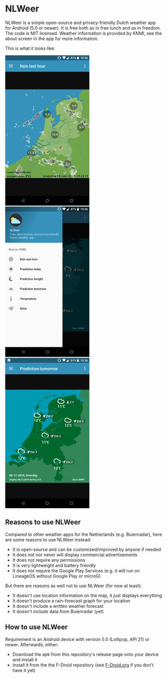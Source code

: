 NLWeer
================

NLWeer is a simple open-source and privacy-friendly Dutch weather app for Android (5.0 or newer). It is free both as in free lunch and as in freedom. The code is MIT licensed. Weather information is provided by KNMI, see the about screen in the app for more information.

This is what it looks like:

![NLWeer rain radar](docs/rain_radar.png) ![NLWeer navigation menu](docs/navigation_menu.png) ![NLWeer forecast](docs/forecast.png)


Reasons to use NLWeer
-------------

Compared to other weather apps for the Netherlands (e.g. Buienradar), here are some reasons to use NLWeer instead:

* It is open-source and can be customized/improved by anyone if needed
* It does not nor never will display commercial advertisements
* It does not require any permissions
* It is very lightweight and battery friendly
* It does not require the Google Play Services (e.g. it will run on LineageOS without Google Play or microG)

But there are reasons as well not to use NLWeer (for now at least):

* It doesn't use location information on the map, it just displays everything
* It doesn't produce a rain-forecast graph for your location
* It doesn't include a written weather forecast
* It doesn't include data from Buienradar (yet)


How to use NLWeer
-------------

Requirement is an Android device with version 5.0 (Lollipop, API 21) or newer. Afterwards, either:

* Download the apk from this repository's release page onto your device and install it
* Install it from the the F-Droid repository (see [F-Droid.org](https://f-droid.org) if you don't have it yet)
